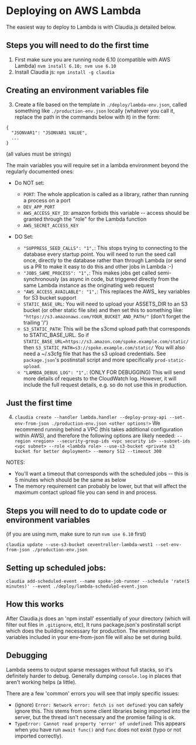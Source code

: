 # Deploying on AWS Lambda

The easiest way to deploy to Lambda is with Claudia.js detailed below.

## Steps you will need to do the first time

1. First make sure you are running node 6.10 (compatible with AWS Lambda)
   `nvm install 6.10; nvm use 6.10`
2. Install Claudia js: `npm install -g claudia`

## Creating an environment variables file

3. Create a file based on the template in `./deploy/lambda-env.json`, called something like `./production-env.json` locally (whatever you call it, replace the path in the commands below with it) in the form:

```
{
  "JSONVAR1": "JSONVAR1 VALUE",
  ...
}
```

(all values must be strings)

The main variables you will require set in a lambda environment beyond the regularly documented ones:

 * Do NOT set:
   * `PORT`: The whole application is called as a library, rather than running a process on a port
   * `DEV_APP_PORT`
   * `AWS_ACCESS_KEY_ID`: amazon forbids this variable -- access should be granted through the "role" for the Lambda function
   * `AWS_SECRET_ACCESS_KEY`

 * DO Set:
   * `"SUPPRESS_SEED_CALLS": "1",`: This stops trying to connecting to the database every startup point.  You will need to run the seed call once, directly to the database rather than through Lambda (or send us a PR to make it easy to do this and other jobs in Lambda :-)
   * `"JOBS_SAME_PROCESS": "1",`: This makes jobs get called semi-synchronously (as async in code, but triggered directly from the same Lambda instance as the originating web request
   * `"AWS_ACCESS_AVAILABLE": "1",`: This replaces the AWS_ key variables for S3 bucket support
   * `STATIC_BASE_URL`: You will need to upload your ASSETS_DIR to an S3 bucket (or other static file site) and then set this to something like: `"https://s3.amazonaws.com/YOUR_BUCKET_AND_PATH/"` (don't forget the trailing '/')
   * `S3_STATIC_PATH`: This will be the s3cmd upload path that corresponds to STATIC_BASE_URL.  So if `STATIC_BASE_URL=https://s3.amazon.com/spoke.example.com/static/` then `S3_STATIC_PATH=s3://spoke.example.com/static/`  You will also need a ~/.s3cfg file that has the s3 upload credentials.  See `package.json`'s postinstall script and more specifically `prod-static-upload`.
   * `"LAMBDA_DEBUG_LOG": "1",`: (ONLY FOR DEBUGGING) This will send more details of requests to the CloudWatch log. However, it will include the full request details, e.g. so do not use this in production.

## Just the first time

4. `claudia create --handler lambda.handler --deploy-proxy-api --set-env-from-json ./production-env.json <other options!>`
   We recommend running behind a VPC (this takes additional configuration within AWS), and therefore the following options are likely needed:
   `--region <region> --security-group-ids <vpc security id> --subnet-ids <vpc subnet> --role <lambda role> --use-s3-bucket <private s3 bucket for better deployment> --memory 512 --timeout 300`

NOTES:
 * You'll want a timeout that corresponds with the scheduled jobs -- this is 5 minutes which should be the same as below
 * The memory requirement can probably be lower, but that will affect the maximum contact upload file you can send in and process.

## Steps you will need to do to update code or environment variables

(if you are using nvm, make sure to run `nvm use 6.10` first)

`claudia update --use-s3-bucket ceventroller-lambda-west1 --set-env-from-json ./production-env.json`

## Setting up scheduled jobs:

```
claudia add-scheduled-event --name spoke-job-runner --schedule 'rate(5 minutes)' --event ./deploy/lambda-scheduled-event.json
```

## How this works

After Claudia.js does an 'npm install' essentially of your directory (which will filter out files in `.gitignore`, etc),
It runs package.json's postinstall script which does the building necessary for production.  The environment variables included
in your env-from-json file will also be set during build.


## Debugging

Lambda seems to output sparse messages without full stacks, so it's definitely harder to debug.
Generally dumping `console.log` in places that aren't working helps (a little).

There are a few 'common' errors you will see that imply specific issues:

* (ignore) `Error: Network error: fetch is not defined`: you can safely ignore this.  This stems from some client libraries being imported into the server, but the thread isn't necessary and the promise failing is ok.
* `TypeError: Cannot read property 'error' of undefined`: This appears when you have run `await func()` and `func` does not exist (typo or not imported correctly).